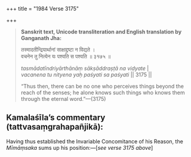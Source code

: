 +++
title = "1984 Verse 3175"

+++
> **Sanskrit text, Unicode transliteration and English translation by Ganganath Jha:** 
>
> तस्मादतीन्द्रियार्थानां साक्षाद्द्रष्टा न विद्यते ।  
> वचनेन तु नित्येन यः पश्यति स पश्यति ॥ ३१७५ ॥ 
>
> *tasmādatīndriyārthānāṃ sākṣāddraṣṭā na vidyate* \|  
> *vacanena tu nityena yaḥ paśyati sa paśyati* \|\| 3175 \|\| 
>
> “Thus then, there can be no one who perceives things beyond the reach of the senses; he alone knows such things who knows them through the eternal word.”—(3175)



## Kamalaśīla’s commentary (tattvasaṃgrahapañjikā):

Having thus established the Invariable Concomitance of his Reason, the *Mīmāṃsaka* sums up his position:—[*see verse 3175 above*]


